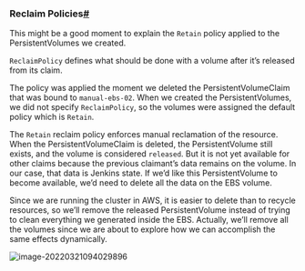### Reclaim Policies[#](https://www.educative.io/module/lesson/a-practical-guide-to-kubernetes/gxmZK5R2N8l#Reclaim-Policies)

This might be a good moment to explain the `Retain` policy applied to the PersistentVolumes we created.



`ReclaimPolicy` defines what should be done with a volume after it’s released from its claim.



The policy was applied the moment we deleted the PersistentVolumeClaim that was bound to `manual-ebs-02`. When we created the PersistentVolumes, we did not specify `ReclaimPolicy`, so the volumes were assigned the default policy which is `Retain`.



The `Retain` reclaim policy enforces manual reclamation of the resource. When the PersistentVolumeClaim is deleted, the PersistentVolume still exists, and the volume is considered `released`. But it is not yet available for other claims because the previous claimant’s data remains on the volume. In our case, that data is Jenkins state. If we’d like this PersistentVolume to become available, we’d need to delete all the data on the EBS volume.



Since we are running the cluster in AWS, it is easier to delete than to recycle resources, so we’ll remove the released PersistentVolume instead of trying to clean everything we generated inside the EBS. Actually, we’ll remove all the volumes since we are about to explore how we can accomplish the same effects dynamically.



![image-20220321094029896](/Users/kestrel/developer/nrookie.github.io/collections/k8s-related/volume/image-20220321094029896.png)
